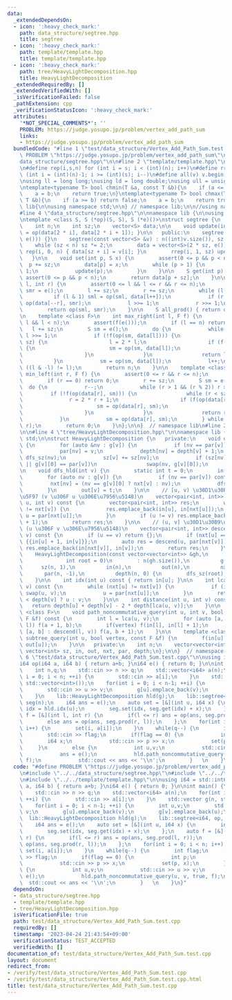 ```yaml
---
data:
  _extendedDependsOn:
  - icon: ':heavy_check_mark:'
    path: data_structure/segtree.hpp
    title: segtree
  - icon: ':heavy_check_mark:'
    path: template/template.hpp
    title: template/template.hpp
  - icon: ':heavy_check_mark:'
    path: tree/HeavyLightDecomposition.hpp
    title: HeavyLightDecomposition
  _extendedRequiredBy: []
  _extendedVerifiedWith: []
  _isVerificationFailed: false
  _pathExtension: cpp
  _verificationStatusIcon: ':heavy_check_mark:'
  attributes:
    '*NOT_SPECIAL_COMMENTS*': ''
    PROBLEM: https://judge.yosupo.jp/problem/vertex_add_path_sum
    links:
    - https://judge.yosupo.jp/problem/vertex_add_path_sum
  bundledCode: "#line 1 \"test/data_structure/Vertex_Add_Path_Sum.test.cpp\"\n#define\
    \ PROBLEM \"https://judge.yosupo.jp/problem/vertex_add_path_sum\"\n\n#line 2 \"\
    data_structure/segtree.hpp\"\n\n#line 2 \"template/template.hpp\"\n\n#include<bits/stdc++.h>\n\
    \n#define rep(i,s,n) for (int i = s; i < (int)(n); i++)\n#define rrep(i,s,n) for\
    \ (int i = (int)(n)-1; i >= (int)(s); i--)\n#define all(v) v.begin(),v.end()\n\
    \nusing ll = long long;\nusing ld = long double;\nusing ull = unsigned long long;\n\
    \ntemplate<typename T> bool chmin(T &a, const T &b){\n    if (a <= b) return false;\n\
    \    a = b;\n    return true;\n}\ntemplate<typename T> bool chmax(T &a, const\
    \ T &b){\n    if (a >= b) return false;\n    a = b;\n    return true;\n}\n\nnamespace\
    \ lib{\n\nusing namespace std;\n\n} // namespace lib;\n\n//using namespace lib;\n\
    #line 4 \"data_structure/segtree.hpp\"\n\nnamespace lib {\n\nusing namespace std;\n\
    \ntemplate <class S, S (*op)(S, S), S (*e)()>\nstruct segtree {\n   private:\n\
    \    int n;\n    int sz;\n    vector<S> data;\n\n    void update(int i) { data[i]\
    \ = op(data[2 * i], data[2 * i + 1]); }\n\n   public:\n    segtree(int n) : segtree(vector<S>(n,\
    \ e())) {}\n    segtree(const vector<S> &v) : n((int)v.size()), sz(1) {\n    \
    \    while (sz < n) sz *= 2;\n        data = vector<S>(2 * sz, e());\n       \
    \ rep(i, 0, n) { data[sz + i] = v[i]; }\n        rrep(i, 1, sz) update(i);\n \
    \   }\n\n    void set(int p, S x) {\n        assert(0 <= p && p < n);\n      \
    \  p += sz;\n        data[p] = x;\n        while (p > 1) {\n            p >>=\
    \ 1;\n            update(p);\n        }\n    }\n\n    S get(int p) {\n       \
    \ assert(0 <= p && p < n);\n        return data[p + sz];\n    }\n\n    S prod(int\
    \ l, int r) {\n        assert(0 <= l && l <= r && r <= n);\n        S sml = e(),\
    \ smr = e();\n        l += sz;\n        r += sz;\n        while (l < r) {\n  \
    \          if (l & 1) sml = op(sml, data[l++]);\n            if (r & 1) smr =\
    \ op(data[--r], smr);\n            l >>= 1;\n            r >>= 1;\n        }\n\
    \        return op(sml, smr);\n    }\n\n    S all_prod() { return data[1]; }\n\
    \n    template <class F>\n    int max_right(int l, F f) {\n        assert(0 <=\
    \ l && l < n);\n        assert(f(e()));\n        if (l == n) return n;\n     \
    \   l += sz;\n        S sm = e();\n        do {\n            while (l % 2 == 0)\
    \ l >>= 1;\n            if (!f(op(sm, data[l]))) {\n                while (l <\
    \ sz) {\n                    l = 2 * l;\n                    if (f(op(sm, data[l])))\
    \ {\n                        sm = op(sm, data[l]);\n                        l++;\n\
    \                    }\n                }\n                return l - sz;\n  \
    \          }\n            sm = op(sm, data[l]);\n            l++;\n        } while\
    \ ((l & -l) != l);\n        return n;\n    }\n\n    template <class F>\n    int\
    \ min_left(int r, F f) {\n        assert(0 <= r && r <= n);\n        assert(f(e()));\n\
    \        if (r == 0) return 0;\n        r += sz;\n        S sm = e();\n      \
    \  do {\n            r--;\n            while (r > 1 && (r % 2)) r >>= 1;\n   \
    \         if (!f(op(data[r], sm))) {\n                while (r < sz) {\n     \
    \               r = 2 * r + 1;\n                    if (f(op(data[r], sm))) {\n\
    \                        sm = op(data[r], sm);\n                        r--;\n\
    \                    }\n                }\n                return r + 1 - sz;\n\
    \            }\n            sm = op(data[r], sm);\n        } while ((r & -r) !=\
    \ r);\n        return 0;\n    }\n};\n\n}  // namespace lib\n#line 2 \"tree/HeavyLightDecomposition.hpp\"\
    \n\n#line 4 \"tree/HeavyLightDecomposition.hpp\"\n\nnamespace lib {\n\nusing namespace\
    \ std;\n\nstruct HeavyLightDecomposition {\n   private:\n    void dfs_sz(int v)\
    \ {\n        for (auto &nv : g[v]) {\n            if (nv == par[v]) continue;\n\
    \            par[nv] = v;\n            depth[nv] = depth[v] + 1;\n           \
    \ dfs_sz(nv);\n            sz[v] += sz[nv];\n            if (sz[nv] > sz[g[v][0]]\
    \ || g[v][0] == par[v])\n                swap(nv, g[v][0]);\n        }\n    }\n\
    \n    void dfs_hld(int v) {\n        static int t = 0;\n        in[v] = t++;\n\
    \        for (auto nv : g[v]) {\n            if (nv == par[v]) continue;\n   \
    \         nxt[nv] = (nv == g[v][0] ? nxt[v] : nv);\n            dfs_hld(nv);\n\
    \        }\n        out[v] = t;\n    }\n\n    // [u, v) \u30D1\u30B9\u306E\u53D6\
    \u5F97 (v \u306F u \u306E\u7956\u5148)\n    vector<pair<int, int>> ascend(int\
    \ u, int v) const {\n        vector<pair<int, int>> res;\n        while (nxt[u]\
    \ != nxt[v]) {\n            res.emplace_back(in[u], in[nxt[u]]);\n           \
    \ u = par[nxt[u]];\n        }\n        if (u != v) res.emplace_back(in[u], in[v]\
    \ + 1);\n        return res;\n    }\n\n    // (u, v] \u30D1\u30B9\u306E\u53D6\u5F97\
    \ (u \u306F v \u306E\u7956\u5148)\n    vector<pair<int, int>> descend(int u, int\
    \ v) const {\n        if (u == v) return {};\n        if (nxt[u] == nxt[v]) return\
    \ {{in[u] + 1, in[v]}};\n        auto res = descend(u, par[nxt[v]]);\n       \
    \ res.emplace_back(in[nxt[v]], in[v]);\n        return res;\n    }\n\n   public:\n\
    \    HeavyLightDecomposition(const vector<vector<int>> &gh,\n                \
    \              int root = 0)\n        : n(gh.size()),\n          g(gh),\n    \
    \      sz(n, 1),\n          in(n),\n          out(n),\n          nxt(n),\n   \
    \       par(n, -1),\n          depth(n, 0) {\n        dfs_sz(root);\n        dfs_hld(root);\n\
    \    }\n\n    int idx(int u) const { return in[u]; }\n\n    int lca(int u, int\
    \ v) const {\n        while (nxt[u] != nxt[v]) {\n            if (in[u] < in[v])\
    \ swap(u, v);\n            u = par[nxt[u]];\n        }\n        return depth[u]\
    \ < depth[v] ? u : v;\n    }\n\n    int distance(int u, int v) const {\n     \
    \   return depth[u] + depth[v] - 2 * depth[lca(u, v)];\n    }\n\n    template\
    \ <class F>\n    void path_noncommutative_query(int u, int v, bool vertex, const\
    \ F &f) const {\n        int l = lca(u, v);\n        for (auto [a, b] : ascend(u,\
    \ l)) f(a + 1, b);\n        if(vertex) f(in[l], in[l] + 1);\n        for (auto\
    \ [a, b] : descend(l, v)) f(a, b + 1);\n    }\n\n    template <class F>\n    void\
    \ subtree_query(int u, bool vertex, const F &f) {\n        f(in[u] + int(!vertex),\
    \ out[u]);\n    }\n\n   private:\n    int n;\n    vector<vector<int>> g;\n   \
    \ vector<int> sz, in, out, nxt, par, depth;\n};\n\n}  // namespace ebi\n#line\
    \ 6 \"test/data_structure/Vertex_Add_Path_Sum.test.cpp\"\n\nusing i64 = std::int64_t;\n\
    i64 op(i64 a, i64 b) { return a+b; }\ni64 e() { return 0; }\n\nint main() {\n\
    \    int n,q;\n    std::cin >> n >> q;\n    std::vector<i64> a(n);\n    for(int\
    \ i = 0; i < n; ++i) {\n        std::cin >> a[i];\n    }\n    std::vector g(n,\
    \ std::vector<int>());\n    for(int i = 0; i < n-1; ++i) {\n        int u,v;\n\
    \        std::cin >> u >> v;\n        g[u].emplace_back(v);\n        g[v].emplace_back(u);\n\
    \    }\n    lib::HeavyLightDecomposition hld(g);\n    lib::segtree<i64, op, e>\
    \ seg(n);\n    i64 ans = e();\n    auto set = [&](int u, i64 x) {\n        int\
    \ idx = hld.idx(u);\n        seg.set(idx, seg.get(idx) + x);\n    };\n    auto\
    \ f = [&](int l, int r) {\n        if(l <= r) ans = op(ans, seg.prod(l, r));\n\
    \        else ans = op(ans, seg.prod(r, l));\n    };\n    for(int i = 0; i < n;\
    \ i++) {\n        set(i, a[i]);\n    }\n    while(q--) {\n        int flag;\n\
    \        std::cin >> flag;\n        if(flag == 0) {\n            int p;\n    \
    \        i64 x;\n            std::cin >> p >> x;\n            set(p, x);\n   \
    \     }\n        else {\n            int u,v;\n            std::cin >> u >> v;\n\
    \            ans = e();\n            hld.path_noncommutative_query(u, v, true,\
    \ f);\n            std::cout << ans << '\\n';\n        }   \n    }\n}\n"
  code: "#define PROBLEM \"https://judge.yosupo.jp/problem/vertex_add_path_sum\"\n\
    \n#include \"../../data_structure/segtree.hpp\"\n#include \"../../tree/HeavyLightDecomposition.hpp\"\
    \n#include \"../../template/template.hpp\"\n\nusing i64 = std::int64_t;\ni64 op(i64\
    \ a, i64 b) { return a+b; }\ni64 e() { return 0; }\n\nint main() {\n    int n,q;\n\
    \    std::cin >> n >> q;\n    std::vector<i64> a(n);\n    for(int i = 0; i < n;\
    \ ++i) {\n        std::cin >> a[i];\n    }\n    std::vector g(n, std::vector<int>());\n\
    \    for(int i = 0; i < n-1; ++i) {\n        int u,v;\n        std::cin >> u >>\
    \ v;\n        g[u].emplace_back(v);\n        g[v].emplace_back(u);\n    }\n  \
    \  lib::HeavyLightDecomposition hld(g);\n    lib::segtree<i64, op, e> seg(n);\n\
    \    i64 ans = e();\n    auto set = [&](int u, i64 x) {\n        int idx = hld.idx(u);\n\
    \        seg.set(idx, seg.get(idx) + x);\n    };\n    auto f = [&](int l, int\
    \ r) {\n        if(l <= r) ans = op(ans, seg.prod(l, r));\n        else ans =\
    \ op(ans, seg.prod(r, l));\n    };\n    for(int i = 0; i < n; i++) {\n       \
    \ set(i, a[i]);\n    }\n    while(q--) {\n        int flag;\n        std::cin\
    \ >> flag;\n        if(flag == 0) {\n            int p;\n            i64 x;\n\
    \            std::cin >> p >> x;\n            set(p, x);\n        }\n        else\
    \ {\n            int u,v;\n            std::cin >> u >> v;\n            ans =\
    \ e();\n            hld.path_noncommutative_query(u, v, true, f);\n          \
    \  std::cout << ans << '\\n';\n        }   \n    }\n}"
  dependsOn:
  - data_structure/segtree.hpp
  - template/template.hpp
  - tree/HeavyLightDecomposition.hpp
  isVerificationFile: true
  path: test/data_structure/Vertex_Add_Path_Sum.test.cpp
  requiredBy: []
  timestamp: '2023-04-24 21:43:54+09:00'
  verificationStatus: TEST_ACCEPTED
  verifiedWith: []
documentation_of: test/data_structure/Vertex_Add_Path_Sum.test.cpp
layout: document
redirect_from:
- /verify/test/data_structure/Vertex_Add_Path_Sum.test.cpp
- /verify/test/data_structure/Vertex_Add_Path_Sum.test.cpp.html
title: test/data_structure/Vertex_Add_Path_Sum.test.cpp
---
```


